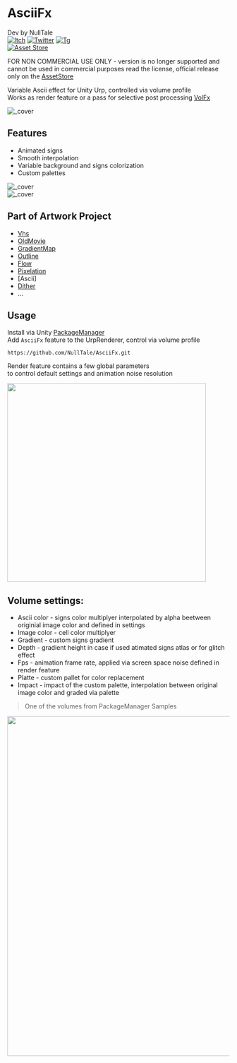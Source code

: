 # AsciiFx
Dev by NullTale<br>
[![Itch](https://img.shields.io/badge/Web-Itch?logo=Itch.io&color=white)](https://nulltale.itch.io)
[![Twitter](https://img.shields.io/badge/Twitter-Twitter?logo=X&color=red)](https://twitter.com/NullTale)
[![Tg](https://img.shields.io/badge/Tg-Telegram?logo=telegram&color=white)](https://t.me/nulltalescape)<br>
[![Asset Store](https://img.shields.io/badge/Asset%20Store-asd?logo=Unity&color=blue)](https://assetstore.unity.com/packages/vfx/shaders/fullscreen-camera-effects/280821)

FOR NON COMMERCIAL USE ONLY - version is no longer supported and cannot be used in commercial purposes
read the license, official release only on the [AssetStore](https://assetstore.unity.com/packages/vfx/shaders/fullscreen-camera-effects/280821)

Variable Ascii effect for Unity Urp, controlled via volume profile </br>
Works as render feature or a pass for selective post processing [VolFx](https://github.com/NullTale/VolFx)

![_cover](https://github.com/NullTale/AsciiFx/assets/1497430/c1eec0da-d88d-4aaf-af3d-9dc33b5d9f57)

## Features
* Animated signs
* Smooth interpolation
* Variable background and signs colorization
* Custom palettes

![_cover](https://github.com/NullTale/AsciiFx/assets/1497430/78fb6997-3ff1-40c0-bc32-866280090e61)<br>
![_cover](https://github.com/NullTale/AsciiFx/assets/1497430/6f75fa3a-1772-47c0-a12a-ca2cf6fba22c)<br>

## Part of Artwork Project

* [Vhs](https://github.com/NullTale/VhsFx)
* [OldMovie](https://github.com/NullTale/OldMovieFx)
* [GradientMap](https://github.com/NullTale/GradientMapFilter)
* [Outline](https://github.com/NullTale/OutlineFilter)
* [Flow](https://github.com/NullTale/FlowFx)
* [Pixelation](https://github.com/NullTale/PixelationFx)
* [Ascii]
* [Dither](https://github.com/NullTale/DitherFx)
* ...

## Usage
Install via Unity [PackageManager](https://docs.unity3d.com/Manual/upm-ui-giturl.html)<br>
Add `AsciiFx` feature to the UrpRenderer, control via volume profile

```
https://github.com/NullTale/AsciiFx.git
```

Render feature contains a few global parameters</br>
to control default settings and animation noise resolution</br>

<img src="https://github.com/NullTale/AsciiFx/assets/1497430/d4b5d687-0664-449d-bd55-1fb83c1c2025" width="450"><br>

## Volume settings:
* Ascii color - signs color multiplyer interpolated by alpha beetween originial image color and defined in settings
* Image color - cell color multiplyer
* Gradient - custom signs gradient
* Depth - gradient height in case if used atimated signs atlas or for glitch effect
* Fps - animation frame rate, applied via screen space noise defined in render feature
* Platte - custom pallet for color replacement
* Impact - impact of the custom palette, interpolation between original image color and graded via palette

> One of the volumes from PackageManager Samples

<img src="https://github.com/NullTale/AsciiFx/assets/1497430/ab1c0fad-065c-4936-bbcc-aea7ff9122ea" width="770"><br>


